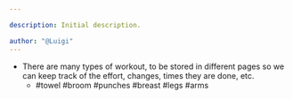 ```yaml
---

description: Initial description.

author: "@Luigi"
---
```


- There are many types of workout, to be stored in different pages so we can keep track of the effort, changes, times they are done, etc.
	- #towel #broom #punches #breast #legs #arms